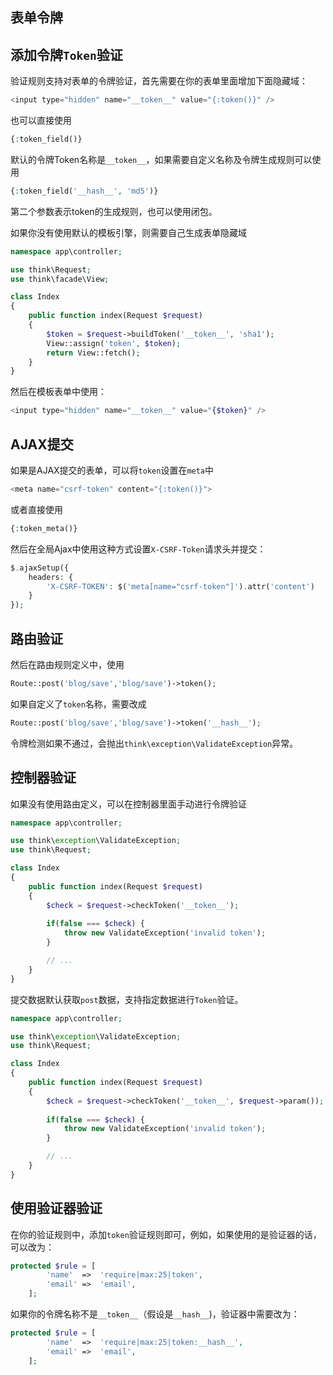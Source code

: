 ## 表单令牌

## 添加令牌`Token`验证

验证规则支持对表单的令牌验证，首先需要在你的表单里面增加下面隐藏域：

```php
<input type="hidden" name="__token__" value="{:token()}" />
```

也可以直接使用

```php
{:token_field()}
```

默认的令牌Token名称是`__token__`，如果需要自定义名称及令牌生成规则可以使用

```php
{:token_field('__hash__', 'md5')}
```

第二个参数表示token的生成规则，也可以使用闭包。

如果你没有使用默认的模板引擎，则需要自己生成表单隐藏域

```php
namespace app\controller;

use think\Request;
use think\facade\View;

class Index
{
    public function index(Request $request)
    {
        $token = $request->buildToken('__token__', 'sha1');
        View::assign('token', $token);
        return View::fetch();
    }
}
```

然后在模板表单中使用：

```php
<input type="hidden" name="__token__" value="{$token}" />
```

## AJAX提交

如果是AJAX提交的表单，可以将`token`设置在`meta`中

```php
<meta name="csrf-token" content="{:token()}">
```

或者直接使用

```php
{:token_meta()}
```

然后在全局Ajax中使用这种方式设置`X-CSRF-Token`请求头并提交：

```php
$.ajaxSetup({
    headers: {
        'X-CSRF-TOKEN': $('meta[name="csrf-token"]').attr('content')
    }
});
```

## 路由验证

然后在路由规则定义中，使用

```php
Route::post('blog/save','blog/save')->token();
```

如果自定义了`token`名称，需要改成

```php
Route::post('blog/save','blog/save')->token('__hash__');
```

令牌检测如果不通过，会抛出`think\exception\ValidateException`异常。

## 控制器验证

如果没有使用路由定义，可以在控制器里面手动进行令牌验证

```php
namespace app\controller;

use think\exception\ValidateException;
use think\Request;

class Index
{
    public function index(Request $request)
    {
        $check = $request->checkToken('__token__');
        
        if(false === $check) {
            throw new ValidateException('invalid token');
        }

        // ...
    }
}
```

提交数据默认获取`post`数据，支持指定数据进行`Token`验证。

```php
namespace app\controller;

use think\exception\ValidateException;
use think\Request;

class Index
{
    public function index(Request $request)
    {
        $check = $request->checkToken('__token__', $request->param());
        
        if(false === $check) {
            throw new ValidateException('invalid token');
        }

        // ...
    }
}
```

## 使用验证器验证

在你的验证规则中，添加`token`验证规则即可，例如，如果使用的是验证器的话，可以改为：

```php
protected $rule = [
        'name'  =>  'require|max:25|token',
        'email' =>  'email',
    ];
```

如果你的令牌名称不是`__token__`（假设是`__hash__`\)，验证器中需要改为：

```php
protected $rule = [
        'name'  =>  'require|max:25|token:__hash__',
        'email' =>  'email',
    ];
```



